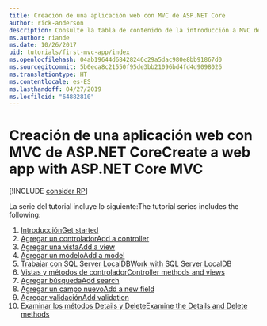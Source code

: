 ```yaml
---
title: Creación de una aplicación web con MVC de ASP.NET Core
author: rick-anderson
description: Consulte la tabla de contenido de la introducción a MVC de ASP.NET Core.
ms.author: riande
ms.date: 10/26/2017
uid: tutorials/first-mvc-app/index
ms.openlocfilehash: 04ab19644d68428246c29a5dac980e8bb91867d0
ms.sourcegitcommit: 5b0eca8c21550f95de3bb21096bd4fd4d9098026
ms.translationtype: HT
ms.contentlocale: es-ES
ms.lasthandoff: 04/27/2019
ms.locfileid: "64882810"
---
```

# <a name="create-a-web-app-with-aspnet-core-mvc"></a><span data-ttu-id="c5628-103">Creación de una aplicación web con MVC de ASP.NET Core</span><span class="sxs-lookup"><span data-stu-id="c5628-103">Create a web app with ASP.NET Core MVC</span></span>

[!INCLUDE [consider RP](~/includes/razor.md)]

<span data-ttu-id="c5628-104">La serie del tutorial incluye lo siguiente:</span><span class="sxs-lookup"><span data-stu-id="c5628-104">The tutorial series includes the following:</span></span>

1. [<span data-ttu-id="c5628-105">Introducción</span><span class="sxs-lookup"><span data-stu-id="c5628-105">Get started</span></span>](start-mvc.md)
1. [<span data-ttu-id="c5628-106">Agregar un controlador</span><span class="sxs-lookup"><span data-stu-id="c5628-106">Add a controller</span></span>](adding-controller.md)
1. [<span data-ttu-id="c5628-107">Agregar una vista</span><span class="sxs-lookup"><span data-stu-id="c5628-107">Add a view</span></span>](adding-view.md)
1. [<span data-ttu-id="c5628-108">Agregar un modelo</span><span class="sxs-lookup"><span data-stu-id="c5628-108">Add a model</span></span>](adding-model.md)
1. [<span data-ttu-id="c5628-109">Trabajar con SQL Server LocalDB</span><span class="sxs-lookup"><span data-stu-id="c5628-109">Work with SQL Server LocalDB</span></span>](working-with-sql.md)
1. [<span data-ttu-id="c5628-110">Vistas y métodos de controlador</span><span class="sxs-lookup"><span data-stu-id="c5628-110">Controller methods and views</span></span>](controller-methods-views.md)
1. [<span data-ttu-id="c5628-111">Agregar búsqueda</span><span class="sxs-lookup"><span data-stu-id="c5628-111">Add search</span></span>](search.md)
1. [<span data-ttu-id="c5628-112">Agregar un campo nuevo</span><span class="sxs-lookup"><span data-stu-id="c5628-112">Add a new field</span></span>](new-field.md)
1. [<span data-ttu-id="c5628-113">Agregar validación</span><span class="sxs-lookup"><span data-stu-id="c5628-113">Add validation</span></span>](validation.md)
1. [<span data-ttu-id="c5628-114">Examinar los métodos Details y Delete</span><span class="sxs-lookup"><span data-stu-id="c5628-114">Examine the Details and Delete methods</span></span>](details.md)
